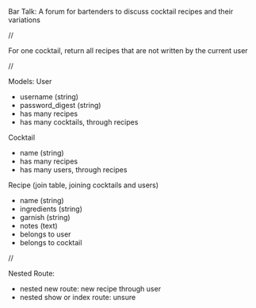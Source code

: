 Bar Talk: A forum for bartenders to discuss cocktail recipes and their variations

//

For one cocktail, return all recipes that are not written by the current user

//

Models:
User
- username (string)
- password_digest (string)
- has many recipes
- has many cocktails, through recipes

<!-- - has many comments
- has many recipes through comments -->


Cocktail
- name (string)
- has many recipes
- has many users, through recipes

Recipe (join table, joining cocktails and users) 
- name (string)
- ingredients (string)
- garnish (string)
- notes (text)
- belongs to user
- belongs to cocktail

<!-- - has many comments
- has many users through comments -->


<!-- Comment? (join table? joining users and recipes)
 - content (text)
 - belongs to user
 - belongs to recipe -->


//

 Nested Route:
- nested new route: new recipe through user
- nested show or index route: unsure